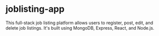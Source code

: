 # joblisting-app
This full-stack job listing platform allows users to register, post, edit, and delete job listings. It's built using MongoDB, Express, React, and Node.js.
